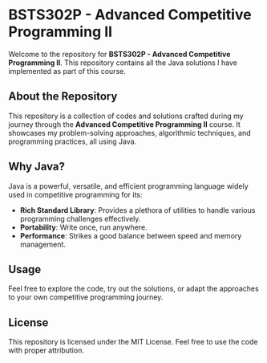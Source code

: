 # BSTS302P - Advanced Competitive Programming II

Welcome to the repository for **BSTS302P - Advanced Competitive Programming II**. This repository contains all the Java solutions I have implemented as part of this course.  

## About the Repository  

This repository is a collection of codes and solutions crafted during my journey through the **Advanced Competitive Programming II** course. It showcases my problem-solving approaches, algorithmic techniques, and programming practices, all using Java.  

## Why Java?  

Java is a powerful, versatile, and efficient programming language widely used in competitive programming for its:  
- **Rich Standard Library**: Provides a plethora of utilities to handle various programming challenges effectively.  
- **Portability**: Write once, run anywhere.  
- **Performance**: Strikes a good balance between speed and memory management.  

## Usage  

Feel free to explore the code, try out the solutions, or adapt the approaches to your own competitive programming journey.  

## License

This repository is licensed under the MIT License. Feel free to use the code with proper attribution.



